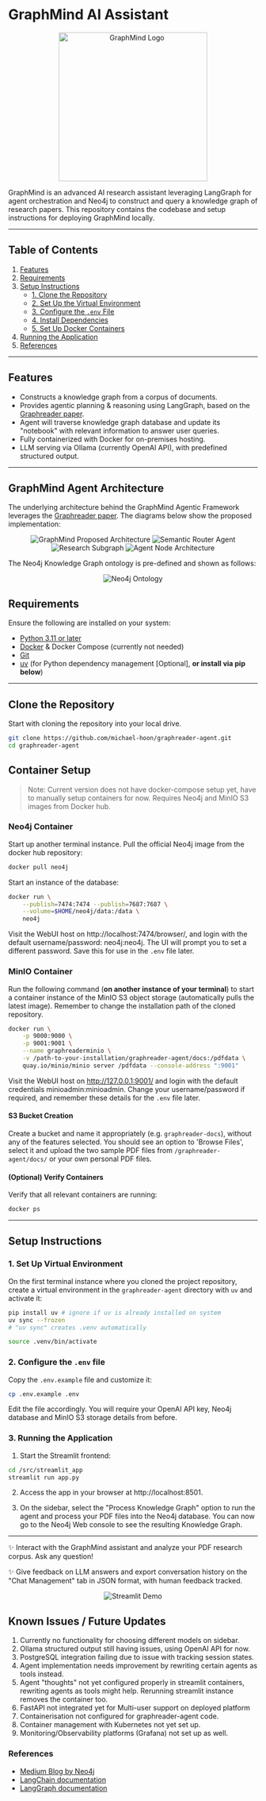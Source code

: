 # GraphMind AI Assistant

<p align="center">
    <img src="https://github.com/michael-hoon/graphreader-agent/blob/main/static/graphmind_logo.jpg" alt="GraphMind Logo" width="300" height="300">
</p>

GraphMind is an advanced AI research assistant leveraging LangGraph for agent orchestration and Neo4j to construct and query a knowledge graph of research papers. This repository contains the codebase and setup instructions for deploying GraphMind locally.

---

## Table of Contents

1. [Features](#features)
2. [Requirements](#requirements)
3. [Setup Instructions](#setup-instructions)
    - [1. Clone the Repository](#1-clone-the-repository)
    - [2. Set Up the Virtual Environment](#2-set-up-the-virtual-environment)
    - [3. Configure the `.env` File](#3-configure-the-env-file)
    - [4. Install Dependencies](#4-install-dependencies)
    - [5. Set Up Docker Containers](#5-set-up-docker-containers)
4. [Running the Application](#running-the-application)
5. [References](#references)

---

## Features

- Constructs a knowledge graph from a corpus of documents.
- Provides agentic planning & reasoning using LangGraph, based on the [Graphreader paper](https://arxiv.org/abs/2406.14550). 
- Agent will traverse knowledge graph database and update its "notebook" with relevant information to answer user queries.
- Fully containerized with Docker for on-premises hosting.
- LLM serving via Ollama (currently OpenAI API), with predefined structured output.

---

## GraphMind Agent Architecture

The underlying architecture behind the GraphMind Agentic Framework leverages the [Graphreader paper](https://arxiv.org/abs/2406.14550). The diagrams below show the proposed implementation:

<p align="center">
    <img src="https://github.com/michael-hoon/graphreader-agent/blob/main/static/Architecture.jpg" alt="GraphMind Proposed Architecture">
    <img src="https://github.com/michael-hoon/graphreader-agent/blob/main/static/router.jpg" alt="Semantic Router Agent">
    <img src="https://github.com/michael-hoon/graphreader-agent/blob/main/static/research_subgraph.jpg" alt="Research Subgraph">
    <img src="https://github.com/michael-hoon/graphreader-agent/blob/main/static/agent_nodes.png" alt="Agent Node Architecture">
</p>

The Neo4j Knowledge Graph ontology is pre-defined and shown as follows:

<p align="center">
    <img src="https://github.com/michael-hoon/graphreader-agent/blob/main/static/neo4j_ontology.png" alt="Neo4j Ontology">
</p>

## Requirements

Ensure the following are installed on your system:

- [Python 3.11 or later](https://www.python.org/downloads/)
- [Docker](https://docs.docker.com/engine/install/) & Docker Compose (currently not needed)
- [Git](https://git-scm.com/downloads)
- [uv](https://docs.astral.sh/uv/getting-started/installation/#standalone-installer) (for Python dependency management [Optional], **or install via pip below**)

---

## Clone the Repository

Start with cloning the repository into your local drive.

```bash
git clone https://github.com/michael-hoon/graphreader-agent.git
cd graphreader-agent
```

## Container Setup

> Note: Current version does not have docker-compose setup yet, have to manually setup containers for now. Requires Neo4j and MinIO S3 images from Docker hub.

### Neo4j Container

Start up another terminal instance. Pull the official Neo4j image from the docker hub repository:

```bash
docker pull neo4j
```

Start an instance of the database:

```bash
docker run \
    --publish=7474:7474 --publish=7687:7687 \
    --volume=$HOME/neo4j/data:/data \
    neo4j
```

Visit the WebUI host on http://localhost:7474/browser/, and login with the default username/password: neo4j:neo4j. The UI will prompt you to set a different password. Save this for use in the `.env` file later.

### MinIO Container

Run the following command (**on another instance of your terminal**) to start a container instance of the MinIO S3 object storage (automatically pulls the latest image). Remember to change the installation path of the cloned repository. 

```bash
docker run \
    -p 9000:9000 \
    -p 9001:9001 \
    --name graphreaderminio \
    -v /path-to-your-installation/graphreader-agent/docs:/pdfdata \
    quay.io/minio/minio server /pdfdata --console-address ":9001"
```

Visit the WebUI host on http://127.0.0.1:9001/ and login with the default credentials minioadmin:minioadmin. Change your username/password if required, and remember these details for the `.env` file later. 

#### S3 Bucket Creation

Create a bucket and name it appropriately (e.g. `graphreader-docs`), without any of the features selected. You should see an option to 'Browse Files', select it and upload the two sample PDF files from `/graphreader-agent/docs/` or your own personal PDF files.

#### (Optional) Verify Containers

Verify that all relevant containers are running:

```bash
docker ps
```

---

## Setup Instructions


### 1. Set Up Virtual Environment

On the first terminal instance where you cloned the project repository, create a virtual environment in the `graphreader-agent` directory with `uv` and activate it:

```bash
pip install uv # ignore if uv is already installed on system
uv sync --frozen
# "uv sync" creates .venv automatically

source .venv/bin/activate
```

### 2. Configure the `.env` file

Copy the `.env.example` file and customize it:

```bash
cp .env.example .env
```

Edit the file accordingly. You will require your OpenAI API key, Neo4j database and MinIO S3 storage details from before.

### 3. Running the Application

1. Start the Streamlit frontend:

```bash
cd /src/streamlit_app
streamlit run app.py
```

2. Access the app in your browser at http://localhost:8501.

3. On the sidebar, select the "Process Knowledge Graph" option to run the agent and process your PDF files into the Neo4j database. You can now go to the Neo4j Web console to see the resulting Knowledge Graph.

---

✨ Interact with the GraphMind assistant and analyze your PDF research corpus. Ask any question!

✨ Give feedback on LLM answers and export conversation history on the "Chat Management" tab in JSON format, with human feedback tracked.

<p align="center">
    <img src="https://github.com/michael-hoon/graphreader-agent/blob/main/static/graphmind-streamlit.png" alt="Streamlit Demo">
</p>

## Known Issues / Future Updates
 
1. Currently no functionality for choosing different models on sidebar.
2. Ollama structured output still having issues, using OpenAI API for now.
3. PostgreSQL integration failing due to issue with tracking session states.
4. Agent implementation needs improvement by rewriting certain agents as tools instead.
5. Agent "thoughts" not yet configured properly in streamlit containers, rewriting agents as tools might help. Rerunning streamlit instance removes the container too.
6. FastAPI not integrated yet for Multi-user support on deployed platform
7. Containerisation not configured for graphreader-agent code.
8. Container management with Kubernetes not yet set up.
9. Monitoring/Observability platforms (Grafana) not set up as well.

### References

- [Medium Blog by Neo4j](https://towardsdatascience.com/implementing-graphreader-with-neo4j-and-langgraph-e4c73826a8b7)
- [LangChain documentation](https://python.langchain.com/docs/introduction/)
- [LangGraph documentation](https://langchain-ai.github.io/langgraph/tutorials/introduction/)